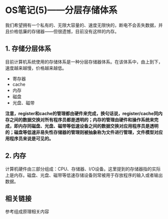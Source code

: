 # OS笔记(5)——分层存储体系 #

我们希望拥有一个私有的、无限大容量的、速度无限快的，断电不会丢失数据，并且价格低廉的存储器——但很遗憾，目前没有这样的内存。

## 1. 存储分层体系 ##

目前计算机系统使用的存储体系是一种分层存储器体系。在该体系中，由上到下，速度越来越慢，价格越来越低。

* 寄存器
* cache
* 内存
* 磁盘
* 光盘、磁带

**注意，register和cache的管理都由硬件来完成，换句话说，register/cache同内存之间的数据交换对所有程序员都是透明的；内存的管理由硬件和操作系统来完成，即内存同磁盘、光盘、磁带等低速设备之间的数据交换对应用程序员是透明的；磁盘等低速非易失性存储器的管理则被抽象称为文件进行管理，文件模型对应用程序员来说是可见的。**

## 2. 内存 ##

计算机硬件由三部分组成：CPU、存储器、I/O设备。这里提到的存储器指的实际上是内存。磁盘、光盘、磁带等低速存储设备则常被用于存放程序的输入或者输出数据。

## 相关链接 ##

参考组成原理相关内容